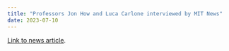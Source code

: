 ```yaml
---
title: "Professors Jon How and Luca Carlone interviewed by MIT News"
date: 2023-07-10
---
```


[Link to news article](https://news.mit.edu/2023/honing-robot-perception-mapping-0710).

